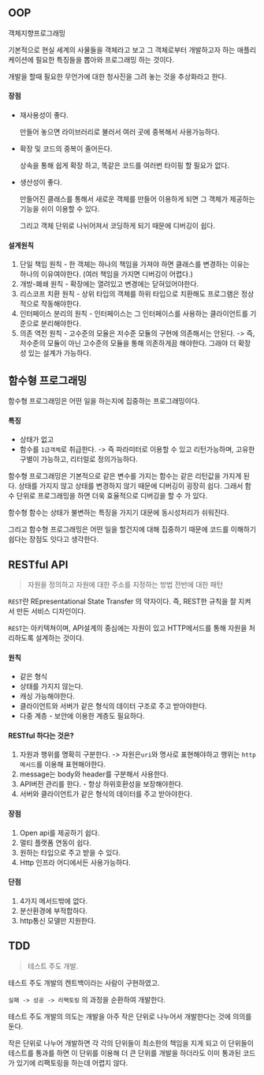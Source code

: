## OOP

객체지향프로그래밍

기본적으로 현실 세계의 사물들을 객체라고 보고 그 객체로부터 개발하고자 하는 애플리케이션에 필요한 특징들을 뽑아와 프로그래밍 하는 것이다.

개발을 할때 필요한 무언가에 대한 청사진을 그려 놓는 것을 추상화라고 한다.

#### 장점

- 재사용성이 좋다.

  만들어 놓으면 라이브러리로 불러서 여러 곳에 중복해서 사용가능하다.

- 확장 및 코드의 중복이 줄어든다.

  상속을 통해 쉽게 확장 하고, 똑같은 코드를 여러번 타이핑 할 필요가 없다.

- 생산성이 좋다.

  만들어진 클래스를 통해서 새로운 객체를 만들어 이용하게 되면 그 객체가 제공하는 기능을 쉬이 이용할 수 있다.

  그리고 객체 단위로 나뉘어져서 코딩하게 되기 때문에 디버깅이 쉽다.

#### 설계원칙

1. 단일 책임 원칙 - 한 객체는 하나의 책임을 가져야 하면 클래스를 변경하는 이유는 하나의 이유여야한다. (여러 책임을 가지면 디버깅이 어렵다.)
2. 개방-폐쇄 원칙 - 확장에는 열려있고 변경에는 닫혀있어야한다.
3. 리스코프 치환 원칙 - 상위 타입의 객체를 하위 타입으로 치환해도 프로그램은 정상적으로 작동해야한다. 
4. 인터페이스 분리의 원칙 - 인터페이스는 그 인터페이스를 사용하는 클라이언트를 기준으로 분리해야한다.
5. 의존 역전 원칙 - 고수준의 모율은 저수준 모듈의 구현에 의존해서는 안된다. -> 즉, 저수준의 모듈이 아닌 고수준의 모듈을 통해 의존하게끔 해야한다. 그래야 더 확장성 있는 설계가 가능하다.

## 함수형 프로그래밍

함수형 프로그래밍은 어떤 일을 하는지에 집중하는 프로그래밍이다.

#### 특징

- 상태가 없고
- 함수를 `1급객체`로 취급한다. -> 즉 파라미터로 이용할 수 있고 리턴가능하며, 고유한 구별이 가능하고, 리터럴로 정의가능하다.

함수형 프로그래밍은 기본적으로 같은 변수를 가지는 함수는 같은 리턴값을 가지게 된다. 상태를 가지지 않고 상태를 변경하지 않기 때문에 디버깅이 굉장히 쉽다. 그래서 함수 단위로 프로그래밍을 하면 더욱 효율적으로 디버깅을 할 수 가 있다.

함수형 함수는 상태가 불변하는 특징을 가지기 대문에 동시성처리가 쉬워진다.

그리고 함수형 프로그래밍은 어떤 일을 할건지에 대해 집중하기 때문에 코드를 이해하기 쉽다는 장점도 잇다고 생각한다.

## RESTful API

> 자원을 정의하고 자원에 대한 주소를 지정하는 방법 전반에 대한 패턴

`REST`란 REpresentational State Transfer 의 약자이다. 즉, REST한 규칙을 잘 지켜서 만든 서비스 디자인이다.

`REST`는 아키텍쳐이며, API설계의 중심에는 자원이 있고 HTTP메서드를 통해 자원을 처리하도록 설계하는 것이다.

#### 원칙

- 같은 형식
- 상태를 가지지 않는다.
- 캐싱 가능해야한다.
- 클라이언트와 서버가 같은 형식의 데이터 구조로 주고 받아야한다.
- 다중 계층 - 보안에 이용한 계층도 필요하다.

#### RESTful 하다는 것은?

1. 자원과 행위를 명확히 구분한다. -> 자원은`uri`와 명사로 표현해야하고 행위는 `http메서드`를 이용해 표현해야한다.
2. message는 body와 header를 구분해서 사용한다.
3. API버전 관리를 한다. - 항상 하위호환성을 보장해야한다.
4. 서버와 클라이언트가 같은 형식의 데이터를 주고 받아야한다.

#### 장점

1.  Open api를 제공하기 쉽다.
2. 멀티 플랫폼 연동이 쉽다.
3. 원하는 타입으로 주고 받을 수 있다.
4. Http 인프라 어디에서든 사용가능하다.

#### 단점

1. 4가지 메서드밖에 없다.
2. 분산환경에 부적합하다.
3. http통신 모델만 지원한다.

## TDD

> 테스트 주도 개발.

테스트 주도 개발의 켄트백이라는 사람이 구현하였고.

`실패 -> 성공 -> 리팩토링` 의 과정을 순환하여 개발한다.

테스트 주도 개발의 의도는 개발을 아주 작은 단위로 나누어서 개발한다는 것에 의의를 둔다.

작은 단위로 나누어 개발하면 각 각의 단위들이 최소한의 책임을 지게 되고 이 단위들이 테스트를 통과를 하면 이 단위를 이용해 더 큰 단위를 개발을 하더라도 이미 통과된 코드가 있기에 리팩토링을 하는데 어렵지 않다.

